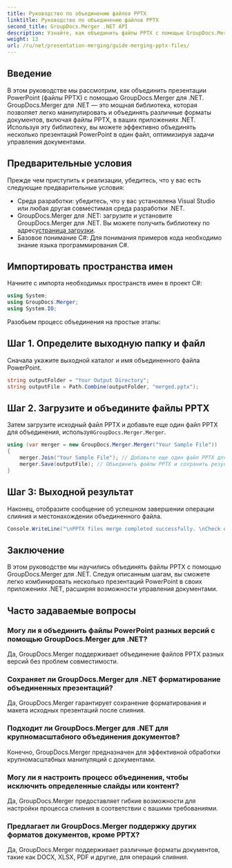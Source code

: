 ```yaml
---
title: Руководство по объединению файлов PPTX
linktitle: Руководство по объединению файлов PPTX
second_title: GroupDocs.Merger .NET API
description: Узнайте, как объединить файлы PPTX с помощью GroupDocs.Merger для .NET. Оптимизируйте управление документами с помощью этой мощной библиотеки .NET.
weight: 13
url: /ru/net/presentation-merging/guide-merging-pptx-files/
---
```

## Введение
В этом руководстве мы рассмотрим, как объединить презентации PowerPoint (файлы PPTX) с помощью GroupDocs.Merger для .NET. GroupDocs.Merger для .NET — это мощная библиотека, которая позволяет легко манипулировать и объединять различные форматы документов, включая файлы PPTX, в ваших приложениях .NET. Используя эту библиотеку, вы можете эффективно объединять несколько презентаций PowerPoint в один файл, оптимизируя задачи управления документами.
## Предварительные условия
Прежде чем приступить к реализации, убедитесь, что у вас есть следующие предварительные условия:
- Среда разработки: убедитесь, что у вас установлена Visual Studio или любая другая совместимая среда разработки .NET.
- GroupDocs.Merger для .NET: загрузите и установите GroupDocs.Merger для .NET. Вы можете получить библиотеку по адресу[страница загрузки](https://releases.groupdocs.com/merger/net/).
- Базовое понимание C#: Для понимания примеров кода необходимо знание языка программирования C#.

## Импортировать пространства имен
Начните с импорта необходимых пространств имен в проект C#:
```csharp
using System; 
using GroupDocs.Merger;
using System.IO;
```

Разобьем процесс объединения на простые этапы:
## Шаг 1. Определите выходную папку и файл
Сначала укажите выходной каталог и имя объединенного файла PowerPoint.
```csharp
string outputFolder = "Your Output Directory";
string outputFile = Path.Combine(outputFolder, "merged.pptx");
```
## Шаг 2. Загрузите и объедините файлы PPTX
 Затем загрузите исходный файл PPTX и добавьте еще один файл PPTX для объединения, используя`GroupDocs.Merger.Merger`.
```csharp
using (var merger = new GroupDocs.Merger.Merger("Your Sample File"))
{
    merger.Join("Your Sample File"); // Добавьте еще один файл PPTX для объединения
    merger.Save(outputFile); // Объединить файлы PPTX и сохранить результат
}
```
## Шаг 3: Выходной результат
Наконец, отобразите сообщение об успешном завершении операции слияния и местонахождении объединенного файла.
```csharp
Console.WriteLine("\nPPTX files merge completed successfully. \nCheck output in {0}", outputFolder);
```

## Заключение
В этом руководстве мы научились объединять файлы PPTX с помощью GroupDocs.Merger для .NET. Следуя описанным шагам, вы сможете легко комбинировать несколько презентаций PowerPoint в своих приложениях .NET, расширяя возможности управления документами.

## Часто задаваемые вопросы
### Могу ли я объединить файлы PowerPoint разных версий с помощью GroupDocs.Merger для .NET?
Да, GroupDocs.Merger поддерживает объединение файлов PPTX разных версий без проблем совместимости.
### Сохраняет ли GroupDocs.Merger для .NET форматирование объединенных презентаций?
Да, GroupDocs.Merger гарантирует сохранение форматирования и макета исходных презентаций после слияния.
### Подходит ли GroupDocs.Merger для .NET для крупномасштабного объединения документов?
Конечно, GroupDocs.Merger предназначен для эффективной обработки крупномасштабных манипуляций с документами.
### Могу ли я настроить процесс объединения, чтобы исключить определенные слайды или контент?
Да, GroupDocs.Merger предоставляет гибкие возможности для настройки процесса слияния в соответствии с вашими требованиями.
### Предлагает ли GroupDocs.Merger поддержку других форматов документов, кроме PPTX?
Да, GroupDocs.Merger поддерживает различные форматы документов, такие как DOCX, XLSX, PDF и другие, для операций слияния.